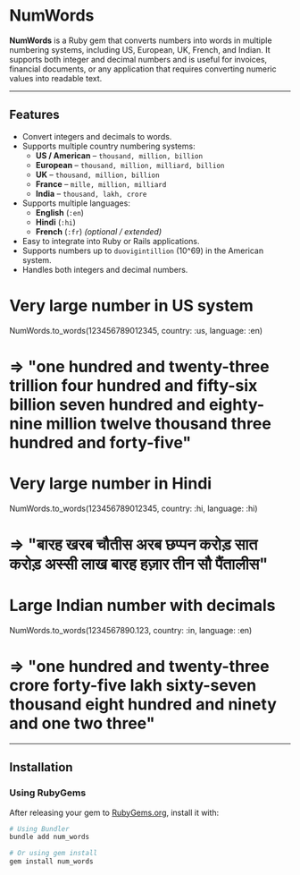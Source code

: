 # NumWords

**NumWords** is a Ruby gem that converts numbers into words in multiple numbering systems, including US, European, UK, French, and Indian. It supports both integer and decimal numbers and is useful for invoices, financial documents, or any application that requires converting numeric values into readable text.

---

## Features

- Convert integers and decimals to words.
- Supports multiple country numbering systems:
  - **US / American** – `thousand, million, billion`
  - **European** – `thousand, million, milliard, billion`
  - **UK** – `thousand, million, billion`
  - **France** – `mille, million, milliard`
  - **India** – `thousand, lakh, crore`
- Supports multiple languages:
  - **English** (`:en`)
  - **Hindi** (`:hi`)
  - **French** (`:fr`) *(optional / extended)*
- Easy to integrate into Ruby or Rails applications.
- Supports numbers up to `duovigintillion` (10^69) in the American system.
- Handles both integers and decimal numbers.


# Very large number in US system
NumWords.to_words(123456789012345, country: :us, language: :en)
# => "one hundred and twenty-three trillion four hundred and fifty-six billion seven hundred and eighty-nine million twelve thousand three hundred and forty-five"

# Very large number in Hindi
NumWords.to_words(123456789012345, country: :hi, language: :hi)
# => "बारह खरब चौतीस अरब छप्पन करोड़ सात करोड़ अस्सी लाख बारह हज़ार तीन सौ पैंतालीस"

# Large Indian number with decimals
NumWords.to_words(1234567890.123, country: :in, language: :en)
# => "one hundred and twenty-three crore forty-five lakh sixty-seven thousand eight hundred and ninety and one two three"



---

## Installation

### Using RubyGems

After releasing your gem to [RubyGems.org](https://rubygems.org), install it with:

```bash
# Using Bundler
bundle add num_words

# Or using gem install
gem install num_words



